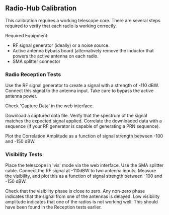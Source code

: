 ## Radio-Hub Calibration

This calibration requires a working telescope core. There are several steps required to verify that each radio is working correctly.

Required Equipment:
- RF signal generator (ideally) or a noise source.
- Active antenna bybass board (alternatively remove the inductor that powers the active antenna on each radio.
- SMA splitter connector

### Radio Reception Tests

Use the RF signal generator to create a signal with a strength of -110 dBW. Connect this signal to the antenna input. Take care to bypass the active antenna power.

Check 'Capture Data' in the web interface.

Download a captured data file. Verify that the spectrum of the signal matches the expected signal applied.  Correlate the downloaded data with a sequence (if your RF generator is capable of generating a PRN sequence). 

Plot the Correlation Amplitude as a function of signal strength between -100 and -150 dBW.

### Visibility Tests 

Place the telescope in 'vis' mode via the web interface.  Use the SMA splitter cable. Connect the RF signal at -110dBW to two antenna inputs. Measure the visibility, and plot this as a function of signal strength between -100 and -150 dBW.

Check that the visibility phase is close to zero. Any non-zero phase indicates that the signal from one of the antennas is delayed. Low visibility amplitude indicates that one of the radios is not working well. This should have been found in the Reception tests earlier.

 
